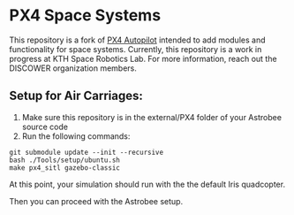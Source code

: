 # PX4 Space Systems
This repository is a fork of [PX4 Autopilot](https://github.com/PX4/PX4-Autopilot) intended to add modules and functionality for space systems. Currently, this repository is a work in progress at KTH Space Robotics Lab. For more information, reach out the DISCOWER organization members.

## Setup for Air Carriages:
1. Make sure this repository is in the external/PX4 folder of your Astrobee source code
2. Run the following commands:
```
git submodule update --init --recursive
bash ./Tools/setup/ubuntu.sh 
make px4_sitl gazebo-classic 
```
At this point, your simulation should run with the the default Iris quadcopter.

Then you can proceed with the Astrobee setup.
